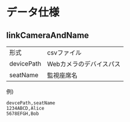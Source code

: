 # データ仕様

## linkCameraAndName

|||
|:--|:--|
|形式|csvファイル|
|devicePath|Webカメラのデバイスパス|
|seatName|監視座席名|

例)

```CSV
devcePath,seatName
1234ABCD,Alice
5678EFGH,Bob
```

